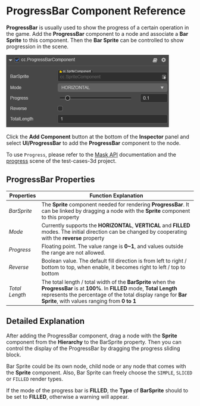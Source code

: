 # ProgressBar Component Reference

__ProgressBar__ is usually used to show the progress of a certain operation in the game. Add the __ProgressBar__ component to a node and associate a __Bar Sprite__ to this component. Then the __Bar Sprite__ can be controlled to show progression in the scene.

![add-progressbar](progress/add-progressbar.png)

Click the __Add Component__ button at the bottom of the __Inspector__ panel and select __UI/ProgressBar__ to add the __ProgressBar__ component to the node.

To use `Progress`, please refer to the [Mask API](../../../api/en/classes/ui.progressbar.html) documentation and the [progress](https://github.com/cocos-creator/test-cases-3d/tree/master/assets/cases/ui/11.progress) scene of the test-cases-3d project.

## ProgressBar Properties

| Properties | Function Explanation |
| -------------- | ----------- |
| *BarSprite* | The __Sprite__ component needed for rendering __ProgressBar__. It can be linked by dragging a node with the __Sprite__ component to this property |
| *Mode*      | Currently supports the __HORIZONTAL__, __VERTICAL__ and __FILLED__ modes. The initial direction can be changed by cooperating with the __reverse__ property |
| *Progress*  | Floating point. The value range is __0~1__, and values outside the range are not allowed. |
| *Reverse*   | Boolean value. The default fill direction is from left to right / bottom to top, when enable, it becomes right to left / top to bottom |
| *Total Length* | The total length / total width of the __BarSprite__ when the __ProgressBar__ is at __100%__. In __FILLED__ mode, __Total Length__ represents the percentage of the total display range for __Bar Sprite__, with values ranging from __0 to 1__ |

## Detailed Explanation

After adding the ProgressBar component, drag a node with the __Sprite__ component from the __Hierarchy__ to the BarSprite property. Then you can control the display of the ProgressBar by dragging the progress sliding block.

Bar Sprite could be its own node, child node or any node that comes with the __Sprite__ component. Also, Bar Sprite can freely choose the `SIMPLE`, `SLICED` or `FILLED` render types.

If the mode of the progress bar is __FILLED__, the __Type__ of __BarSprite__ should to be set to __FILLED__, otherwise a warning will appear.
